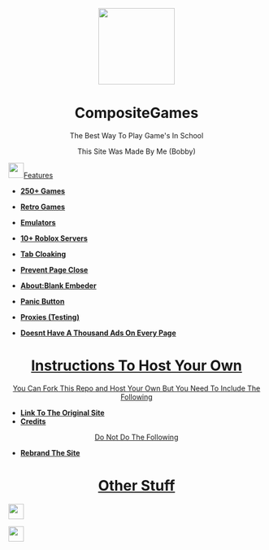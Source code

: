 <p align="center">
 
  <img src="[https://sz-games.github.io/G-Google.png](https://ejo-nitro.github.io/compositegames.github.io/)" width="150px" height="150px">

</p>

<h1 align="center">CompositeGames</h1>
<p align="center">The Best Way To Play Game's In School</p>
<p align="Center">This Site Was Made By Me (Bobby)</p>
<a href="https://www.youtube.com/@nitrogames101?sub_comfermation=1"><img height="30px"  src="[[https://www.flaticon.com/free-icon/youtube_1384060]]></a>




<h1 align="center">Features</h1>

- **250+ Games**
- **Retro Games**
- **Emulators**
- **10+ Roblox Servers**

- **Tab Cloaking**
- **Prevent Page Close**
- **About:Blank Embeder**
- **Panic Button**
- **Proxies (Testing)**

- **Doesnt Have A Thousand Ads On Every Page**

<h1 align="Center">Instructions To Host Your Own</h1>
<p align="center">You Can Fork This Repo and Host Your Own But You Need To Include The Following</p>

- **Link To The Original Site**
- **Credits**

<p align="center">Do Not Do The Following</p>

- **Rebrand The Site**


<h1 align="center">Other Stuff</h1>

<a href="https://chromewebstore.google.com/detail/sz-games-portable/hbclpfdbinpmdgcglhmkngpabafdeaim"><img height="30px" src="https://img.shields.io/badge/Download%20The%20Extension-white?style=for-the-badge&logo=chromewebstore&logoColor=white&logoSize=auto&labelColor=%232d2d2d&color=%232d2d2d"></a>

<a href="https://addons.mozilla.org/en-US/firefox/addon/sz-games-portable/"><img height="30px" src="https://img.shields.io/badge/Download%20The%20Addon-white?style=for-the-badge&logo=firefoxbrowser&logoColor=white&logoSize=auto&color=%23FF7139"></a>








